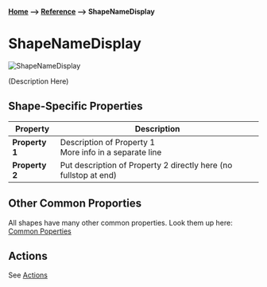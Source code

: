 __[Home](/) --> [Reference](/ref) --> ShapeNameDisplay__

# ShapeNameDisplay

![ShapeNameDisplay](media/ShapeName.png)

(Description Here)

## Shape-Specific Properties

| Property | Description |
| -------- | ----------- |
| __Property 1__ | Description of Property 1<br>More info in a separate line |
| __Property 2__ | Put description of Property 2 directly here (no fullstop at end) |

## Other Common Proporties
All shapes have many other common properties. Look them up here: [Common Poperties](common/README.md)

## Actions
See [Actions](common/Actions.md)
